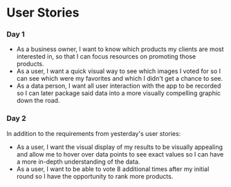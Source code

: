 # User Stories

### Day 1

- As a business owner, I want to know which products my clients are most interested in, so that I can focus resources on promoting those products.
- As a user, I want a quick visual way to see which images I voted for so I can see which were my favorites and which I didn't get a chance to see.
- As a data person, I want all user interaction with the app to be recorded so I can later package said data into a more visually compelling graphic down the road.

### Day 2

In addition to the requirements from yesterday's user stories:
- As a user, I want the visual display of my results to be visually appealing and allow me to hover over data points to see exact values so I can have a more in-depth understanding of the data.
- As a user, I want to be able to vote 8 additional times after my initial round so I have the opportunity to rank more products.

